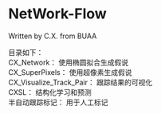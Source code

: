 # NetWork-Flow  
Written by C.X. from BUAA
    
目录如下：      
CX_Network：				使用椭圆拟合生成假说   
CX_SuperPixels：			使用超像素生成假说    
CX_Visualize_Track_Pair：	跟踪结果的可视化        
CXSL：						结构化学习和预测    
半自动跟踪标记：			用于人工标记     